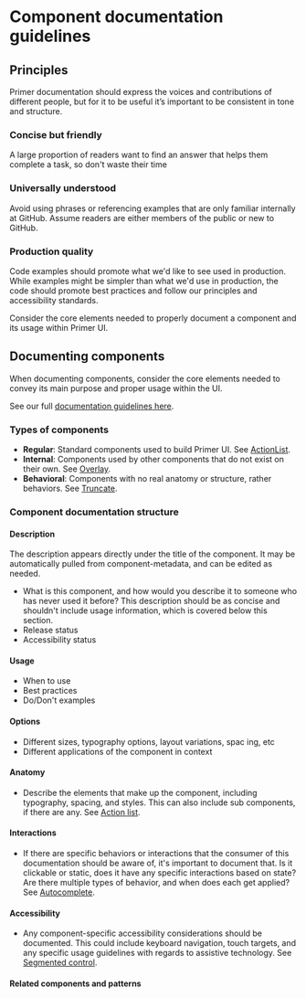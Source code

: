 # Component documentation guidelines

## Principles

Primer documentation should express the voices and contributions of different people, but for it to be useful it’s important to be consistent in tone and structure.

### Concise but friendly

A large proportion of readers want to find an answer that helps them complete a task, so don't waste their time

### Universally understood

Avoid using phrases or referencing examples that are only familiar internally at GitHub. Assume readers are either members of the public or new to GitHub.

### Production quality

Code examples should promote what we'd like to see used in production. While examples might be simpler than what we'd use in production, the code should promote best practices and follow our principles and accessibility standards.

Consider the core elements needed to properly document a component and its usage within Primer UI.

## Documenting components

When documenting components, consider the core elements needed to convey its main purpose and proper usage within the UI.

See our full [documentation guidelines here](https://primer.style/contribute/documentation/).

### Types of components

- **Regular**: Standard components used to build Primer UI. See [ActionList](/components/action-list).
- **Internal**: Components used by other components that do not exist on their own. See [Overlay](https://primer.style/react/Overlay).
- **Behavioral**: Components with no real anatomy or structure, rather behaviors. See [Truncate](https://primer.style/react/Truncate).

### Component documentation structure

#### Description

The description appears directly under the title of the component. It may be automatically pulled from component-metadata, and can be edited as needed.

- What is this component, and how would you describe it to someone who has never used it before? This description should be as concise and shouldn't include usage information, which is covered below this section.
- Release status
- Accessibility status

#### Usage

- When to use
- Best practices
- Do/Don't examples

#### Options

- Different sizes, typography options, layout variations, spac
  ing, etc
- Different applications of the component in context

#### Anatomy

- Describe the elements that make up the component, including typography, spacing, and styles. This can also include sub components, if there are any. See [Action list](/components/action-list#anatomy).

#### Interactions

- If there are specific behaviors or interactions that the consumer of this documentation should be aware of, it's important to document that. Is it clickable or static, does it have any specific interactions based on state? Are there multiple types of behavior, and when does each get applied? See [Autocomplete](/components/autocomplete#sort-and-filter-behavior).

#### Accessibility

- Any component-specific accessibility considerations should be documented. This could include keyboard navigation, touch targets, and any specific usage guidelines with regards to assistive technology. See [Segmented control](/components/segmented-control#accessibility).

#### Related components and patterns
